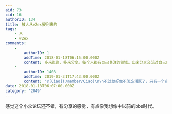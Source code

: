 ```yaml
---
aid: 73
cid: 16
authorID: 134
title: 被人从v2ex安利来的
tags:
    - 人
    - v2ex
comments:
    -
        authorID: 1
        addTime: 2018-01-18T06:15:00.000Z
        content: 多来逛逛，多来分享。每个人都有自己关注的领域，出来分享交流对自己的成长会有很大帮助的。
    -
        authorID: 1408
        addTime: 2019-01-31T17:43:00.000Z
        content: "@[Ciao](/member/Ciao)\n\n不过他好像不怎么活跃了，只有一个主贴\U0001F602"
date: 2018-01-18T06:07:00.000Z
category: '2049'
---
```


感觉这个小众论坛还不错，有分享的感觉，有点像我想像中以前的bbs时代。
